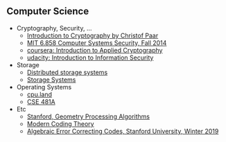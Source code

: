 ## Computer Science
 * Cryptography, Security, ...
   * [Introduction to Cryptography by Christof Paar](https://www.youtube.com/@introductiontocryptography4223/videos)
   * [MIT 6.858 Computer Systems Security, Fall 2014](https://www.youtube.com/playlist?list=PLUl4u3cNGP62K2DjQLRxDNRi0z2IRWnNh)
   * [coursera: Introduction to Applied Cryptography](https://www.coursera.org/specializations/introduction-applied-cryptography)
   * [udacity: Introduction to Information Security](https://www.udacity.com/course/intro-to-information-security--ud459)
 * Storage
   * [Distributed storage systems](https://www.scs.stanford.edu/06wi-cs240d/notes/)
   * [Storage Systems](https://course.ece.cmu.edu/~ece746/schedule.html)
 * Operating Systems
   * [cpu.land](https://cpu.land/)
   * [CSE 481A](https://courses.cs.washington.edu/courses/cse481a/18wi/schedule.html)
 * Etc
   * [Stanford, Geometry Processing Algorithms](https://graphics.stanford.edu/courses/cs468-10-fall/schedule/schedule.html)
   * [Modern Coding Theory](https://courses.cs.washington.edu/courses/cse599i/19au/schedule/)
   * [Algebraic Error Correcting Codes, Stanford University, Winter 2019](https://web.stanford.edu/~marykw/classes/CS250_W19/)
